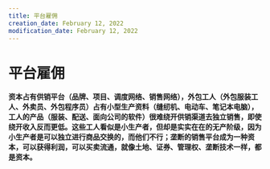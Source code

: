 ```yaml
---
title: 平台雇佣
creation_date: February 12, 2022
modification_date: February 12, 2022
---
```



# 平台雇佣

**资本占有供销平台（品牌、项目、调度网络、销售网络），外包工人（外包服装工人、外卖员、外包程序员）占有小型生产资料（缝纫机、电动车、笔记本电脑），工人的产品（服装、配送、面向公司的软件）很难绕开供销渠道去独立销售，即使绕开收入反而更低。这些工人看似是小生产者，但却是实实在在的无产阶级，因为小生产者是可以独立进行商品交换的，而他们不行；垄断的销售平台成为一种资本，可以获得利润，可以买卖流通，就像土地、证券、管理权、垄断技术一样，都是资本。**


